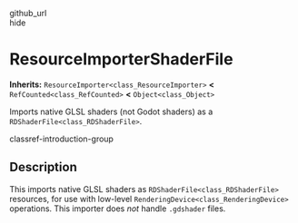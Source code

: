 github\_url  
hide

# ResourceImporterShaderFile

**Inherits:** `ResourceImporter<class_ResourceImporter>` **&lt;**
`RefCounted<class_RefCounted>` **&lt;** `Object<class_Object>`

Imports native GLSL shaders (not Godot shaders) as a
`RDShaderFile<class_RDShaderFile>`.

classref-introduction-group

## Description

This imports native GLSL shaders as `RDShaderFile<class_RDShaderFile>`
resources, for use with low-level
`RenderingDevice<class_RenderingDevice>` operations. This importer does
*not* handle `.gdshader` files.
